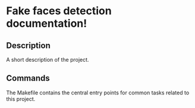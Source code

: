 # Fake faces detection documentation!

## Description

A short description of the project.

## Commands

The Makefile contains the central entry points for common tasks related to this project.

